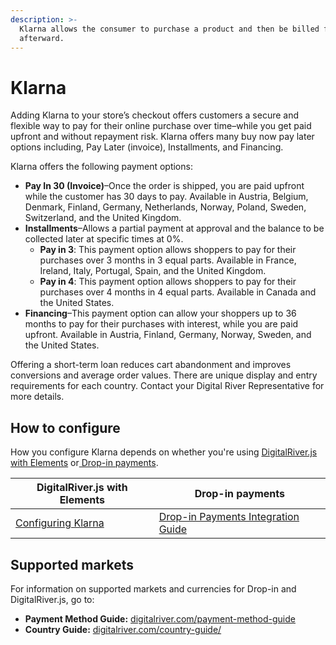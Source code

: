 ```yaml
---
description: >-
  Klarna allows the consumer to purchase a product and then be billed for it
  afterward.
---
```


# Klarna

Adding Klarna to your store’s checkout offers customers a secure and flexible way to pay for their online purchase over time–while you get paid upfront and without repayment risk. Klarna offers many buy now pay later options including, Pay Later (invoice), Installments, and Financing.&#x20;

Klarna offers the following payment options:

* **Pay In 30 (Invoice)**–Once the order is shipped, you are paid upfront while the customer has 30 days to pay. Available in Austria, Belgium, Denmark, Finland, Germany, Netherlands, Norway, Poland, Sweden, Switzerland, and the United Kingdom.
* **Installments**–Allows a partial payment at approval and the balance to be collected later at specific times at 0%.
  * **Pay in 3**: This payment option allows shoppers to pay for their purchases over 3 months in 3 equal parts. Available in France, Ireland, Italy, Portugal, Spain, and the United Kingdom.
  * **Pay in 4**: This payment option allows shoppers to pay for their purchases over 4 months in 4 equal parts. Available in Canada and the United States.
* **Financing**–This payment option can allow your shoppers up to 36 months to pay for their purchases with interest, while you are paid upfront. Available in Austria, Finland, Germany, Norway, Sweden, and the United States.

Offering a short-term loan reduces cart abandonment and improves conversions and average order values. There are unique display and entry requirements for each country. Contact your Digital River Representative for more details. &#x20;

## How to configure &#x20;

How you configure Klarna depends on whether you're using [DigitalRiver.js with Elements](../payments-solutions/digitalriver.js/) or[ Drop-in payments](../payments-solutions/drop-in/). &#x20;

| DigitalRiver.js with Elements                                                         | Drop-in payments                                                                                 |
| ------------------------------------------------------------------------------------- | ------------------------------------------------------------------------------------------------ |
| [Configuring Klarna](../payments-solutions/digitalriver.js/payment-methods/klarna.md) | [Drop-in Payments Integration Guide](../payments-solutions/drop-in/drop-in-integration-guide.md) |

## Supported markets

For information on supported markets and currencies for Drop-in and DigitalRiver.js, go to:&#x20;

* **Payment Method Guide:** [digitalriver.com/payment-method-guide](https://www.digitalriver.com/payment-method-guide/)
* **Country Guide:** [digitalriver.com/country-guide/](https://www.digitalriver.com/country-guide/)
